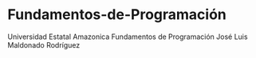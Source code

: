 # Fundamentos-de-Programación
Universidad Estatal Amazonica Fundamentos de Programación
José Luis Maldonado Rodríguez
